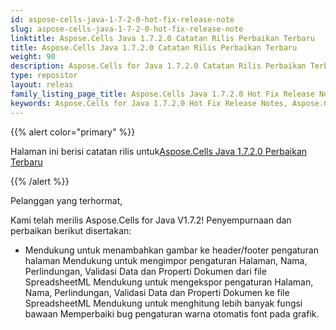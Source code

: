 ```yaml
---
id: aspose-cells-java-1-7-2-0-hot-fix-release-note
slug: aspose-cells-java-1-7-2-0-hot-fix-release-note
linktitle: Aspose.Cells Java 1.7.2.0 Catatan Rilis Perbaikan Terbaru
title: Aspose.Cells Java 1.7.2.0 Catatan Rilis Perbaikan Terbaru
weight: 90
description: Aspose.Cells for Java 1.7.2.0 Catatan Rilis Perbaikan Terbaru – penyempurnaan terkini, fitur baru, dan perbaikan
type: repositor
layout: releas
family_listing_page_title: Aspose.Cells Java 1.7.2.0 Hot Fix Release Note
keywords: Aspose.Cells for Java 1.7.2.0 Hot Fix Release Notes, Aspose.Cells for Java 1.7.2.0 updates and fixe
---
```

{{% alert color="primary" %}} 

 Halaman ini berisi catatan rilis untuk[Aspose.Cells Java 1.7.2.0 Perbaikan Terbaru](https://releases.aspose.com/cells/java/new-releases/aspose.cells-java-1.7.2.0-hot-fix/)

{{% /alert %}} 

 Pelanggan yang terhormat,

 Kami telah merilis Aspose.Cells for Java V1.7.2! Penyempurnaan dan perbaikan berikut disertakan:

- Mendukung untuk menambahkan gambar ke header/footer pengaturan halaman
 Mendukung untuk mengimpor pengaturan Halaman, Nama, Perlindungan, Validasi Data dan Properti Dokumen dari file SpreadsheetML
 Mendukung untuk mengekspor pengaturan Halaman, Nama, Perlindungan, Validasi Data dan Properti Dokumen ke file SpreadsheetML
 Mendukung untuk menghitung lebih banyak fungsi bawaan
 Memperbaiki bug pengaturan warna otomatis font pada grafik.
